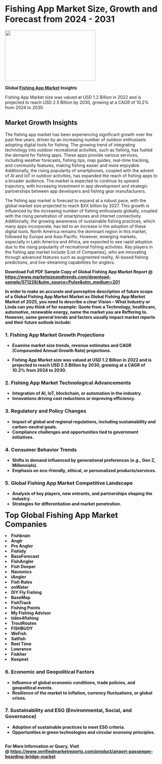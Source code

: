 <H1>Fishing App Market Size, Growth and Forecast from 2024 - 2031</H1><img class="aligncenter size-medium wp-image-584254" src="https://thirdeyenews.in/wp-content/uploads/2024/09/Global-Market-Research-300x168.jpeg" alt="" width="300" height="168" /><p><strong>Global&nbsp;<a href="https://www.marketsizeandtrends.com/download-sample/571228/&amp;utm_source=Pulse&amp;utm_medium=201">Fishing App Market</a> Insights</strong></p><p>Fishing App Market size was valued at USD 1.2 Billion in 2022 and is projected to reach USD 2.5 Billion by 2030, growing at a CAGR of 10.2% from 2024 to 2030.</p><p><h2>Market Growth Insights</h2> <p>The fishing app market has been experiencing significant growth over the past few years, driven by an increasing number of outdoor enthusiasts adopting digital tools for fishing. The growing trend of integrating technology into outdoor recreational activities, such as fishing, has fueled the demand for fishing apps. These apps provide various services, including weather forecasts, fishing tips, map guides, real-time tracking, and community features, making fishing easier and more enjoyable. Additionally, the rising popularity of smartphones, coupled with the advent of AI and IoT in outdoor activities, has expanded the reach of fishing apps to a broader audience. The market is expected to continue its upward trajectory, with increasing investment in app development and strategic partnerships between app developers and fishing gear manufacturers.</p> <p><strong></strong></p> <p>The fishing app market is forecast to expand at a robust pace, with the global market size projected to reach $XX billion by 2027. This growth is influenced by the increasing number of fishing enthusiasts globally, coupled with the rising penetration of smartphones and internet connectivity. Additionally, the growing awareness of sustainable fishing practices, which many apps incorporate, has led to an increase in the adoption of these digital tools. North America remains the dominant region in this market, followed by Europe and Asia-Pacific. However, emerging markets, especially in Latin America and Africa, are expected to see rapid adoption due to the rising popularity of recreational fishing activities. Key players in the fishing app market include [List of Companies], who are innovating through advanced features such as augmented reality, AI-based fishing predictions, and live-streaming capabilities for anglers. <p><strong></p><p><span class=""><strong>Download Full PDF Sample Copy of Global Fishing App Market Report</strong> @ <a href="https://www.marketsizeandtrends.com/download-sample/571228/&amp;utm_source=Pulse&amp;utm_medium=201" target="_blank">https://www.marketsizeandtrends.com/download-sample/571228/&amp;utm_source=Pulse&amp;utm_medium=201</a></span></p><p>In order to make an accurate and perceptive description of future scope of a Global&nbsp;Fishing App Market Market as Global&nbsp;Fishing App Market Market of 2025, you need to describe a clear Vision &ndash; What Industry or Linda can you think of for example: Quote from a Technology, healthcare, automotive, renewable energy, name the market you are Reffering to. However, some general trends and factors usually impact market reports and their future outlook include:</p><h3>1.&nbsp;<strong>Fishing App Market Growth Projections</strong></h3><ul><li>Examine market size trends, revenue estimates and CAGR (Compounded Annual Growth Rate) projections.</li><li><p>Fishing App Market size was valued at USD 1.2 Billion in 2022 and is projected to reach USD 2.5 Billion by 2030, growing at a CAGR of 10.2% from 2024 to 2030.</p></li></ul><h3>2.&nbsp;<strong>Fishing App Market Technological Advancements</strong></h3><ul><li>Integration of AI, IoT, blockchain, or automation in the industry.</li><li>Innovations driving cost reductions or improving efficiency.</li></ul><h3>3.&nbsp;<strong>Regulatory and Policy Changes</strong></h3><ul><li>Impact of global and regional regulations, including sustainability and carbon-neutral goals.</li><li>Compliance challenges and opportunities tied to government initiatives.</li></ul><h3>4.&nbsp;<strong>Consumer Behavior Trends</strong></h3><ul><li>Shifts in demand influenced by generational preferences (e.g., Gen Z, Millennials).</li><li>Emphasis on eco-friendly, ethical, or personalized products/services.</li></ul><h3>5.&nbsp;<strong>Global Fishing App Market Competitive Landscape</strong></h3><ul><li>Analysis of key players, new entrants, and partnerships shaping the industry.</li><li>Strategies for differentiation and market penetration.</li></ul><p data-pm-slice="1 1 []"><span style="color: inherit; font-family: inherit; font-size: 25px;">Top Global Fishing App Market Companies</span></p><div class="" data-test-id=""><p><li>Fishbrain</li><li> Anglr</li><li> Pro Angler</li><li> Fishidy</li><li> BassForecast</li><li> FishAngler</li><li> Fish Deeper</li><li> Navionics</li><li> iAngler</li><li> Fish Rules</li><li> onWater</li><li> DIY Fly Fishing</li><li> BaseMap</li><li> FishTrack</li><li> Fishing Points</li><li> My Fishing Advisor</li><li> tides4fishing</li><li> TroutRoutes</li><li> FISHBUOY</li><li> WeFish</li><li> Satfish</li><li> Reel Time</li><li> Lowrance</li><li> Fiskher</li><li> Keepnet</li></p></div><h3>6.&nbsp;<strong>Economic and Geopolitical Factors</strong></h3><ul><li>Influence of global economic conditions, trade policies, and geopolitical events.</li><li>Resilience of the market to inflation, currency fluctuations, or global crises.</li></ul><h3>7.&nbsp;<strong>Sustainability and ESG (Environmental, Social, and Governance)</strong></h3><ul><li>Adoption of sustainable practices to meet ESG criteria.</li><li>Opportunities in green technologies and circular economy principles.</li></ul><h2><strong style="font-size: 14px;">For More Information or Query, Visit @&nbsp;</strong><a style="background-color: #ffffff; font-size: 14px;" href="https://www.marketsizeandtrends.com/report/fishing-app-market/" target="_blank">https://www.verifiedmarketreports.com/product/airport-passenger-boarding-bridge-market</a></h2>
